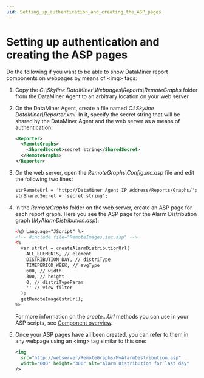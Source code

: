 ```yaml
---
uid: Setting_up_authentication_and_creating_the_ASP_pages
---
```


# Setting up authentication and creating the ASP pages

Do the following if you want to be able to show DataMiner report components on webpages by means of \<img> tags:

1. Copy the *C:\\Skyline DataMiner\\Webpages\\Reports\\RemoteGraphs* folder from the DataMiner Agent to an arbitrary location on your web server.

1. On the DataMiner Agent, create a file named *C:\\Skyline DataMiner\\Reporter.xml*. In it, specify the secret string that will be shared by the DataMiner Agent and the web server as a means of authentication:

   ```xml
   <Reporter>
     <RemoteGraphs>
       <SharedSecret>secret string</SharedSecret>
     </RemoteGraphs>
   </Reporter>
   ```

1. On the web server, open the *RemoteGraphs\\Config.inc.asp* file and edit the following two lines:

   ```txt
   strRemoteUrl = 'http://DataMiner Agent IP Address/Reports/Graphs/';
   strSharedSecret = 'secret string';
   ```

1. In the *RemoteGraphs* folder on the web server, create an ASP page for each report graph. Here you see the ASP page for the Alarm Distribution graph (*MyAlarmDistribution.asp*):

   ```xml
   <%@ Language="JScript" %>
   <!-- #include file="RemoteImages.inc.asp" -->
   <%
     var strUrl = createAlarmDistributionUrl(
       ALL_ELEMENTS, // element
       DISTRIBUTION_DAY, // distriType
       TIMEPERIOD_WEEK, // avgType
       600, // width
       300, // height
       0, // distriTypeParam
       '' // view filter
     );
     getRemoteImage(strUrl);
   %>
   ```

   For more information on the *create...Url* methods you can use in your ASP scripts, see [Component overview](xref:Component_overview).

1. Once your ASP pages have all been created, you can refer to them in any webpage using an \<img> tag similar to this one:

   ```xml
   <img
     src="http://webserver/RemoteGraphs/MyAlarmDistribution.asp"
     width="600" height="300" alt="Alarm Distribution for last day"
   />
   ```
